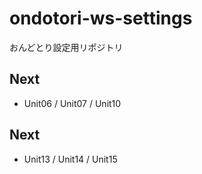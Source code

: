 # ondotori-ws-settings
おんどとり設定用リポジトリ

## Next

- Unit06 / Unit07 / Unit10

## Next

- Unit13 / Unit14 / Unit15
